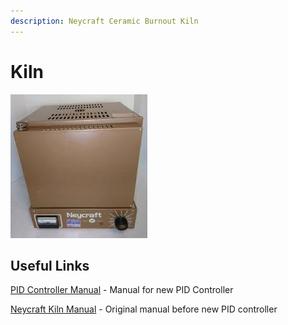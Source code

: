 ```yaml
---
description: Neycraft Ceramic Burnout Kiln
---
```


# Kiln

<div align="left">

<img src="../.gitbook/assets/image (26).png" alt="">

</div>

## Useful Links

[PID Controller Manual](https://drive.google.com/open?id=1ovQMQQ7gxZzBNFkeDGTcoV1eUcMT1aSo) - Manual for new PID Controller

[Neycraft Kiln Manual](https://drive.google.com/open?id=16keMdt3azUtFpx0ax8TyIpzapcICosk5) - Original manual before new PID controller
